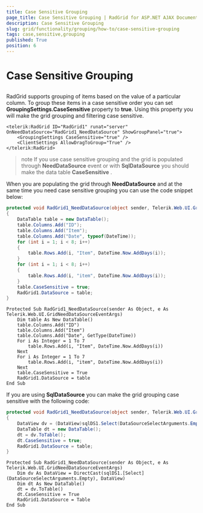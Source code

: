 ```yaml
---
title: Case Sensitive Grouping
page_title: Case Sensitive Grouping | RadGrid for ASP.NET AJAX Documentation
description: Case Sensitive Grouping
slug: grid/functionality/grouping/how-to/case-sensitive-grouping
tags: case,sensitive,grouping
published: True
position: 6
---
```


# Case Sensitive Grouping



## 

RadGrid supports grouping of items based on the value of a particular column. To group these items in a case sensitive order you can set **GroupingSettings.CaseSensitive** property to **true**. Using this property you will make the grid grouping and filtering case sensitive.

````ASP.NET
<telerik:RadGrid ID="RadGrid1" runat="server" OnNeedDataSource="RadGrid1_NeedDataSource" ShowGroupPanel="true">
    <GroupingSettings CaseSensitive="true" />
    <ClientSettings AllowDragToGroup="True" />
</telerik:RadGrid>
````



>note If you use case sensitive grouping and the grid is populated through **NeedDataSource** event or with **SqlDataSource** you should make the data table **CaseSensitive** .
>


When you are populating the grid through **NeedDataSource** and at the same time you need case sensitive grouping you can use the code snippet below:



````C#
protected void RadGrid1_NeedDataSource(object sender, Telerik.Web.UI.GridNeedDataSourceEventArgs e)
{
    DataTable table = new DataTable();
    table.Columns.Add("ID");
    table.Columns.Add("Item");
    table.Columns.Add("Date", typeof(DateTime));
    for (int i = 1; i < 8; i++)
    {
        table.Rows.Add(i, "Item", DateTime.Now.AddDays(i));
    }
    for (int i = 1; i < 8; i++)
    {
        table.Rows.Add(i, "item", DateTime.Now.AddDays(i));
    }
    table.CaseSensitive = true;
    RadGrid1.DataSource = table;
}

````
````VB
Protected Sub RadGrid1_NeedDataSource(sender As Object, e As Telerik.Web.UI.GridNeedDataSourceEventArgs)
    Dim table As New DataTable()
    table.Columns.Add("ID")
    table.Columns.Add("Item")
    table.Columns.Add("Date", GetType(DateTime))
    For i As Integer = 1 To 7
        table.Rows.Add(i, "Item", DateTime.Now.AddDays(i))
    Next
    For i As Integer = 1 To 7
        table.Rows.Add(i, "item", DateTime.Now.AddDays(i))
    Next
    table.CaseSensitive = True
    RadGrid1.DataSource = table
End Sub
````


If you are using **SqlDataSource** you can make the grid grouping case sensitive with the following code:



````C#
protected void RadGrid1_NeedDataSource(object sender, Telerik.Web.UI.GridNeedDataSourceEventArgs e)
{
    DataView dv = (DataView)sqlDS1.Select(DataSourceSelectArguments.Empty);
    DataTable dt = new DataTable();
    dt = dv.ToTable();
    dt.CaseSensitive = true;
    RadGrid1.DataSource = table;
}
````
````VB
Protected Sub RadGrid1_NeedDataSource(sender As Object, e As Telerik.Web.UI.GridNeedDataSourceEventArgs)
    Dim dv As DataView = DirectCast(sqlDS1.[Select](DataSourceSelectArguments.Empty), DataView)
    Dim dt As New DataTable()
    dt = dv.ToTable()
    dt.CaseSensitive = True
    RadGrid1.DataSource = Table
End Sub
````

